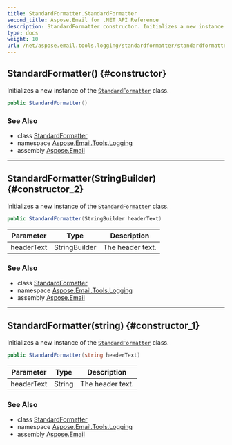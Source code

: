 ```yaml
---
title: StandardFormatter.StandardFormatter
second_title: Aspose.Email for .NET API Reference
description: StandardFormatter constructor. Initializes a new instance of the StandardFormatter class
type: docs
weight: 10
url: /net/aspose.email.tools.logging/standardformatter/standardformatter/
---
```

## StandardFormatter() {#constructor}

Initializes a new instance of the [`StandardFormatter`](../) class.

```csharp
public StandardFormatter()
```

### See Also

* class [StandardFormatter](../)
* namespace [Aspose.Email.Tools.Logging](../../standardformatter/)
* assembly [Aspose.Email](../../../)

---

## StandardFormatter(StringBuilder) {#constructor_2}

Initializes a new instance of the [`StandardFormatter`](../) class.

```csharp
public StandardFormatter(StringBuilder headerText)
```

| Parameter | Type | Description |
| --- | --- | --- |
| headerText | StringBuilder | The header text. |

### See Also

* class [StandardFormatter](../)
* namespace [Aspose.Email.Tools.Logging](../../standardformatter/)
* assembly [Aspose.Email](../../../)

---

## StandardFormatter(string) {#constructor_1}

Initializes a new instance of the [`StandardFormatter`](../) class.

```csharp
public StandardFormatter(string headerText)
```

| Parameter | Type | Description |
| --- | --- | --- |
| headerText | String | The header text. |

### See Also

* class [StandardFormatter](../)
* namespace [Aspose.Email.Tools.Logging](../../standardformatter/)
* assembly [Aspose.Email](../../../)


